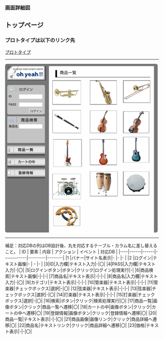 ### 画面詳細図
## トップページ
### プロトタイプは以下のリンク先
[プロトタイプ](https://www.figma.com/file/ku60dzyRN9VaQCKVeAWSw4/Untitled?node-id=1%3A2)
*****
<img src="../img/toppage.png" width="500">

*****
補足：対応DBの列はDB設計後、丸を対応するテーブル・カラム名に差し替えること。
| ID | 要素 | 内容 | アクション | イベント | 対応DB |
|----|------|------|------------|---------|--------|
|1   |バナー|サイト名表示|-      |-        |-       |
|2   |ログイン|テキスト画像|-    | -        |-      |
|3|ID|入力欄|テキスト入力|-|〇|
|4|PASS|入力欄|テキスト入力|-|〇|
|5|ログインボタン|ボタン|クリック|ログイン処理実行|-|
|6|商品検索|テキスト画像|-|-|-|
|7|商品名|テキスト表示|-|-|-|
|8|商品名|入力欄|テキスト入力|-|〇|
|9|カテゴリ|テキスト表示|-|-|-|
|10|管楽器|テキスト表示|-|-|-|
|11|管楽器|チェックボックス|選択|-|〇|
|12|弦楽器|テキスト表示|-|-|-|
|13|弦楽器|チェックボックス|選択|-|〇|
|14|打楽器|テキスト表示|-|-|-|
|15|打楽器|チェックボックス|選択|-|〇|
|16|検索|ボタン|クリック|検索処理実行|〇|
|17|商品一覧|画像ボタン|クリック|商品一覧へ遷移|〇|
|18|カートの中|画像ボタン|クリック|カートの中へ遷移|〇|
|19|登録情報|画像ボタン|クリック|登録情報へ遷移|〇|
|20|商品一覧|テキスト表示|-|-|〇|
|21|商品画像|画像リンク|クリック|商品詳細へ遷移|〇|
|22|商品名|テキストリンク|クリック|商品詳細へ遷移|〇|
|23|価格|テキスト表示|-|-|〇|
